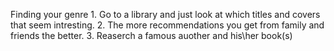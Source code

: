 Finding your genre
        1. Go to a library and just look at
       which titles and covers that seem intresting.
        2. The more recommendations you get from family and
       friends the better.
        3. Reaserch a famous auother and his\her book(s)
       
   
       
       
